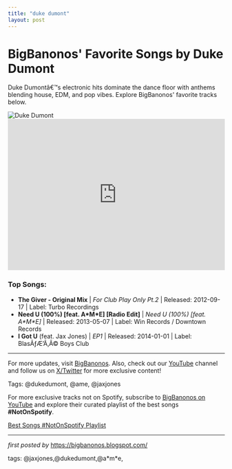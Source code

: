 ```yaml
---
title: "duke dumont"
layout: post
---
```

<!-- Title of the Post -->
<h1>BigBanonos' Favorite Songs by Duke Dumont</h1> <!-- Introductory Text -->
<p>Duke Dumontâ€™s electronic hits dominate the dance floor with anthems blending house, EDM, and pop vibes. Explore BigBanonos' favorite tracks below.</p> <!-- Featured Image -->
<div> <img src="https://i.scdn.co/image/ab6761610000e5eb208e2d15d19c97801c0bd5fc" alt="Duke Dumont">
</div> <!-- Spotify Embed -->
<div> <iframe src="https://open.spotify.com/embed/playlist/6OR17CXfBQqopplyg8GED8?utm_source=generator" width="100%" height="352" frameBorder="0" allowfullscreen="" allow="autoplay; clipboard-write; encrypted-media; fullscreen; picture-in-picture" loading="lazy"></iframe>
</div> <!-- Song Information -->
<h3>Top Songs:</h3>
<ul> <li><strong>The Giver - Original Mix</strong> | <em>For Club Play Only Pt.2</em> | Released: 2012-09-17 | Label: Turbo Recordings</li> <li><strong>Need U (100%) [feat. A*M*E] [Radio Edit]</strong> | <em>Need U (100%) [feat. A*M*E]</em> | Released: 2013-05-07 | Label: Win Records / Downtown Records</li> <li><strong>I Got U</strong> (feat. Jax Jones) | <em>EP1</em> | Released: 2014-01-01 | Label: BlasÃƒÆ’Ã‚Â© Boys Club</li>
</ul> <!-- Footer Links -->
<hr />
<p>For more updates, visit <a href="https://bigbanonos.blogspot.com/" target="_blank">BigBanonos</a>. Also, check out our <a href="https://www.youtube.com/@BigBanonos" target="_blank">YouTube</a> channel and follow us on <a href="https://x.com/bigbanonos" target="_blank">X/Twitter</a> for more exclusive content!</p> <!-- Tags -->
<p>Tags: @dukedumont, @ame, @jaxjones</p>


<!--Subscribe and Playlist Links-->
<div>
    <p>For more exclusive tracks not on Spotify, subscribe to <a href="https://www.youtube.com/@BigBanonos" target="_blank">BigBanonos on YouTube</a> and explore their curated playlist of the best songs <strong>#NotOnSpotify</strong>.</p>
    <p><a href="https://www.youtube.com/playlist?list=PLtuNtuTatqI0kFahUCbtbfenC_ET5O_tr" target="_blank">Best Songs #NotOnSpotify Playlist<br /></a></p></div>

<hr />

<p><em>first posted by</em> <a href="https://bigbanonos.blogspot.com/" rel="noopener" target="_new">https://bigbanonos.blogspot.com/</a></p>

<p>tags: @jaxjones,@dukedumont,@a*m*e,</p>
